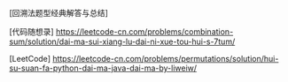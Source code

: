 [回溯法题型经典解答与总结]

[代码随想录]
https://leetcode-cn.com/problems/combination-sum/solution/dai-ma-sui-xiang-lu-dai-ni-xue-tou-hui-s-7tum/

[LeetCode]
https://leetcode-cn.com/problems/permutations/solution/hui-su-suan-fa-python-dai-ma-java-dai-ma-by-liweiw/

